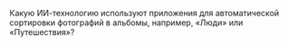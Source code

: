 Какую ИИ-технологию используют приложения для автоматической сортировки фотографий в&nbsp;альбомы, например, &laquo;Люди&raquo; или &laquo;Путешествия&raquo;?